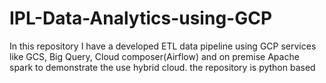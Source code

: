 # IPL-Data-Analytics-using-GCP
In this repository I have a developed ETL data pipeline using GCP services like GCS, Big Query, Cloud composer(Airflow) and on premise Apache spark to demonstrate the use hybrid cloud. the repository is python based
